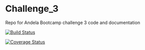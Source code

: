 # Challenge_3
Repo for Andela Bootcamp challenge 3 code and documentation

[![Build Status](https://travis-ci.org/Kyppy/Challenge_3.svg?branch=develop)](https://travis-ci.org/Kyppy/Challenge_3)

[![Coverage Status](https://coveralls.io/repos/github/Kyppy/Challenge_3/badge.svg?branch=develop)](https://coveralls.io/github/Kyppy/Challenge_3?branch=develop)
